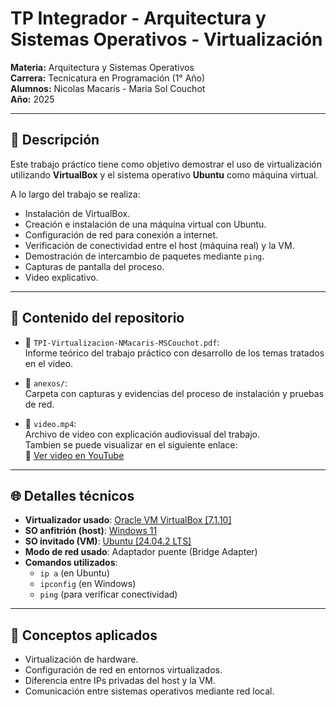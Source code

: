 # TP Integrador - Arquitectura y Sistemas Operativos - Virtualización  
**Materia:** Arquitectura y Sistemas Operativos  
**Carrera:** Tecnicatura en Programación (1° Año)  
**Alumnos:** Nicolas Macaris - Maria Sol Couchot  
**Año:** 2025

---

## 🧾 Descripción

Este trabajo práctico tiene como objetivo demostrar el uso de virtualización utilizando **VirtualBox** y el sistema operativo **Ubuntu** como máquina virtual.

A lo largo del trabajo se realiza:

- Instalación de VirtualBox.
- Creación e instalación de una máquina virtual con Ubuntu.
- Configuración de red para conexión a internet.
- Verificación de conectividad entre el host (máquina real) y la VM.
- Demostración de intercambio de paquetes mediante `ping`.
- Capturas de pantalla del proceso.
- Video explicativo.

---

## 📁 Contenido del repositorio

- 📄 `TPI-Virtualizacion-NMacaris-MSCouchot.pdf`:  
  Informe teórico del trabajo práctico con desarrollo de los temas tratados en el video.

- 📁 `anexos/`:  
  Carpeta con capturas y evidencias del proceso de instalación y pruebas de red.

- 🎥 `video.mp4`:  
  Archivo de video con explicación audiovisual del trabajo.  
  Tambien se puede visualizar en el siguiente enlace:  
🔗 [Ver video en YouTube](https://youtu.be/Z4w0350qnl4)

---

## 🌐 Detalles técnicos

- **Virtualizador usado**: [Oracle VM VirtualBox [7.1.10]](https://www.virtualbox.org/wiki/Downloads)
- **SO anfitrión (host)**: [Windows 11](https://www.microsoft.com/en-us/windows/get-windows-11)
- **SO invitado (VM)**: [Ubuntu [24.04.2 LTS]](https://discourse.ubuntu.com/t/ubuntu-24-04-lts-noble-numbat-release-notes/39890)
- **Modo de red usado**: Adaptador puente (Bridge Adapter)
- **Comandos utilizados**:
  - `ip a` (en Ubuntu)
  - `ipconfig` (en Windows)
  - `ping` (para verificar conectividad)

---

## 🧠 Conceptos aplicados

- Virtualización de hardware.
- Configuración de red en entornos virtualizados.
- Diferencia entre IPs privadas del host y la VM.
- Comunicación entre sistemas operativos mediante red local.
